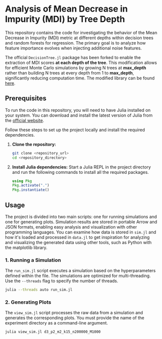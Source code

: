 # Analysis of Mean Decrease in Impurity (MDI) by Tree Depth

This repository contains the code for investigating the behavior of the Mean Decrease in Impurity (MDI) metric at different depths within decision trees and random forests for regression. The primary goal is to analyze how feature importance evolves when injecting additional noise features.

The official `DecisionTree.jl` package has been forked to enable the extraction of MDI scores **at each depth of the tree**. This modification allows for efficient Monte Carlo simulations by growing N trees at **max_depth** rather than building N trees at every depth from 1 to **max_depth**, significantly reducing computation time. The modified library can be found [here](https://github.com/fsoonaye/DecisionTree.jl).

## Prerequisites

To run the code in this repository, you will need to have Julia installed on your system. You can download and install the latest version of Julia from the [official website](https://julialang.org/downloads/).

Follow these steps to set up the project locally and install the required dependencies.

1. **Clone the repository:**
   ```bash
   git clone <repository_url>
   cd <repository_directory>
   ```

2. **Install Julia dependencies:**
   Start a Julia REPL in the project directory and run the following commands to install all the required packages.
   ```julia
   using Pkg
   Pkg.activate(".")
   Pkg.instantiate()
   ```

## Usage

The project is divided into two main scripts: one for running simulations and one for generating plots. Simulation results are stored in portable Arrow and JSON formats, enabling easy analysis and visualization with other programming languages. You can examine how data is stored in `sim.jl` and how it's loaded and processed in `data.jl` to get inspiration for analyzing and visualizing the generated data using other tools, such as Python with the matplotlib library.

### 1. Running a Simulation

The `run_sim.jl` script executes a simulation based on the hyperparameters defined within the file. The simulations are optimized for multi-threading. Use the `--threads` flag to specify the number of threads.

```bash
julia --threads auto run_sim.jl
```

### 2. Generating Plots

The `view_sim.jl` script processes the raw data from a simulation and generates the corresponding plots. You must provide the name of the experiment directory as a command-line argument.

```bash
julia view_sim.jl d3_p2_m2_k15_n200000_M1000
```